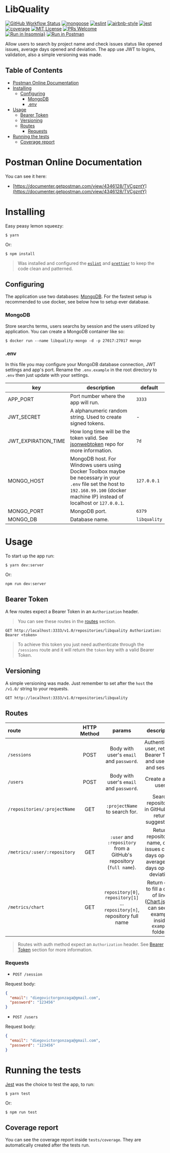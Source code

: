 # LibQuality

[![GitHub Workflow Status](https://img.shields.io/github/workflow/status/DiegoVictor/libquality/CI?logo=github&style=flat-square)](https://github.com/DiegoVictor/libquality/actions)
[![mongoose](https://img.shields.io/badge/mongoose-5.10.2-green?style=flat-square&logo=mongo&logoColor=white)](https://mongoosejs.com/)
[![eslint](https://img.shields.io/badge/eslint-7.8.1-4b32c3?style=flat-square&logo=eslint)](https://eslint.org/)
[![airbnb-style](https://flat.badgen.net/badge/style-guide/airbnb/ff5a5f?icon=airbnb)](https://github.com/airbnb/javascript)
[![jest](https://img.shields.io/badge/jest-26.4.2-brightgreen?style=flat-square&logo=jest)](https://jestjs.io/)
[![coverage](https://img.shields.io/codecov/c/gh/DiegoVictor/libquality?logo=codecov&style=flat-square)](https://codecov.io/gh/DiegoVictor/libquality)
[![MIT License](https://img.shields.io/badge/license-MIT-green?style=flat-square)](https://github.com/DiegoVictor/libquality/blob/master/LICENSE)
[![PRs Welcome](https://img.shields.io/badge/PRs-welcome-brightgreen.svg?style=flat-square)](http://makeapullrequest.com)<br>
[![Run in Insomnia}](https://insomnia.rest/images/run.svg)](https://insomnia.rest/run/?label=LibQuality&uri=https%3A%2F%2Fgithub.com%2FDiegoVictor%2Flibquality%2FInsomnia_2020-09-05.json)
[![Run in Postman](https://run.pstmn.io/button.svg)](https://app.getpostman.com/run-collection/3419c923f3c15604cbab)

Allow users to search by project name and check issues status like opened issues, average days opened and deviation. The app use JWT to logins, validation, also a simple versioning was made.

## Table of Contents

- [Postman Online Documentation](#postman-online-documentation)
- [Installing](#installing)
  - [Configuring](#configuring)
    - [MongoDB](#mongodb)
    - [.env](#env)
- [Usage](#usage)
  - [Bearer Token](#bearer-token)
  - [Versioning](#versioning)
  - [Routes](#routes)
    - [Requests](#requests)
- [Running the tests](#running-the-tests)
  - [Coverage report](#coverage-report)

# Postman Online Documentation

You can see it here:

- [https://documenter.getpostman.com/view/4346128/TVCgzntY](https://documenter.getpostman.com/view/4346128/TVCgzntY)

# Installing

Easy peasy lemon squeezy:

```
$ yarn
```

Or:

```
$ npm install
```

> Was installed and configured the [`eslint`](https://eslint.org/) and [`prettier`](https://prettier.io/) to keep the code clean and patterned.

## Configuring

The application use two databases: [MongoDB](https://www.mongodb.com/). For the fastest setup is recommended to use docker, see below how to setup ever database.

### MongoDB

Store searchs terms, users searchs by session and the users utilized by application. You can create a MongoDB container like so:

```
$ docker run --name libquality-mongo -d -p 27017:27017 mongo
```

### .env

In this file you may configure your MongoDB database connection, JWT settings and app's port. Rename the `.env.example` in the root directory to `.env` then just update with your settings.

| key                 | description                                                                                                                                                                           | default      |
| ------------------- | ------------------------------------------------------------------------------------------------------------------------------------------------------------------------------------- | ------------ |
| APP_PORT            | Port number where the app will run.                                                                                                                                                   | `3333`       |
| JWT_SECRET          | A alphanumeric random string. Used to create signed tokens.                                                                                                                           | -            |
| JWT_EXPIRATION_TIME | How long time will be the token valid. See [jsonwebtoken](https://github.com/auth0/node-jsonwebtoken#usage) repo for more information.                                                | `7d`         |
| MONGO_HOST          | MongoDB host. For Windows users using Docker Toolbox maybe be necessary in your `.env` file set the host to `192.168.99.100` (docker machine IP) instead of localhost or `127.0.0.1`. | `127.0.0.1`  |
| MONGO_PORT          | MongoDB port.                                                                                                                                                                         | `6379`       |
| MONGO_DB            | Database name.                                                                                                                                                                        | `libquality` |

# Usage

To start up the app run:

```
$ yarn dev:server
```

Or:

```
npm run dev:server
```

## Bearer Token

A few routes expect a Bearer Token in an `Authorization` header.

> You can see these routes in the [routes](#routes) section.

```
GET http://localhost:3333/v1.0/repositories/libquality Authorization: Bearer <token>
```

> To achieve this token you just need authenticate through the `/sessions` route and it will return the `token` key with a valid Bearer Token.

## Versioning

A simple versioning was made. Just remember to set after the `host` the `/v1.0/` string to your requests.

```
GET http://localhost:3333/v1.0/repositories/libquality
```

## Routes

| route                        | HTTP Method |                                   params                                   |                                                         description                                                         |    auth method     |
| :--------------------------- | :---------: | :------------------------------------------------------------------------: | :-------------------------------------------------------------------------------------------------------------------------: | :----------------: |
| `/sessions`                  |    POST     |                  Body with user's `email` and `password`.                  |                            Authenticates user, return a Bearer Token and user's id and session.                             |        :x:         |
| `/users`                     |    POST     |                  Body with user's `email` and `password`.                  |                                                     Create a new user.                                                      |        :x:         |
| `/repositories/:projectName` |     GET     |                       `:projectName` to search for.                        |                                    Search repositories in GitHub and return suggestions.                                    | :heavy_check_mark: |
| `/metrics/:user/:repository` |     GET     |    `:user` and `:repository` from a GitHub's repository (`full name`).     |                 Return repository's name, open issues count, days opened average and days opened deviation.                 | :heavy_check_mark: |
| `/metrics/chart`             |     GET     | `repository[0]`, `repository[1]` ... `repository[n]`, repository full name | Return data to fill a chart of lines ([Chart.js](https://www.chartjs.org). You can see an example inside `example` folder.) |

> Routes with auth method expect an `Authorization` header. See [Bearer Token](#bearer-token) section for more information.

### Requests

- `POST /session`

Request body:

```json
{
  "email": "diegovictorgonzaga@gmail.com",
  "password": "123456"
}
```

- `POST /users`

Request body:

```json
{
  "email": "diegovictorgonzaga@gmail.com",
  "password": "123456"
}
```

# Running the tests

[Jest](https://jestjs.io/) was the choice to test the app, to run:

```
$ yarn test
```

Or:

```
$ npm run test
```

## Coverage report

You can see the coverage report inside `tests/coverage`. They are automatically created after the tests run.
